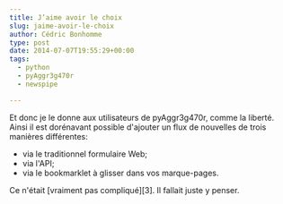 ```yaml
---
title: J’aime avoir le choix
slug: jaime-avoir-le-choix
author: Cédric Bonhomme
type: post
date: 2014-07-07T19:55:29+00:00
tags:
  - python
  - pyAggr3g470r
  - newspipe

---
```

Et donc je le donne aux utilisateurs de pyAggr3g470r, comme la liberté.
Ainsi il est dorénavant possible d'ajouter un flux de nouvelles de trois manières
différentes:

- via le traditionnel formulaire Web;
- via l'API;
- via le bookmarklet à glisser dans vos marque-pages.

Ce n'était [vraiment pas compliqué][3]. Il fallait juste y penser.
